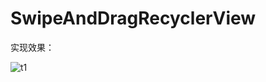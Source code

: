 # SwipeAndDragRecyclerView

实现效果：

![t1](https://user-gold-cdn.xitu.io/2018/2/9/1617647158982e44?imageslim)

